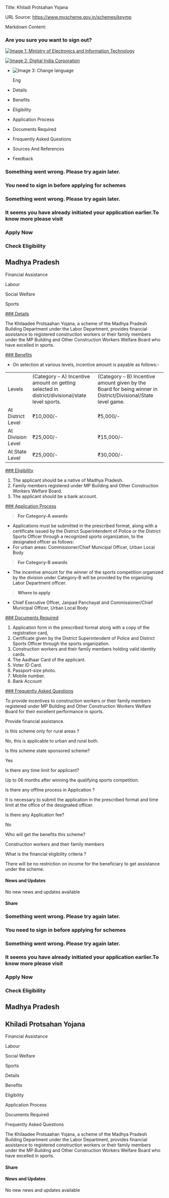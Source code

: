 Title: Khiladi Protsahan Yojana

URL Source: https://www.myscheme.gov.in/schemes/kpymp

Markdown Content:
### Are you sure you want to sign out?

[![Image 1: Ministry of Electronics and Information Technology](https://cdn.myscheme.in/images/logos/emblem-black.svg)](https://www.myscheme.gov.in/)

[![Image 2: Digital India Corporation](https://cdn.myscheme.in/images/logos/digital-india-black.svg)](https://www.digitalindia.gov.in/)

*   ![Image 3: Change language](blob:https://www.myscheme.gov.in/b9a31d3949b1882a09ed2f8508d538f3)
    
    Eng
    

*   Details
*   Benefits
*   Eligibility
*   Application Process
*   Documents Required
*   Frequently Asked Questions
*   Sources And References
*   Feedback

### Something went wrong. Please try again later.

### 

### You need to sign in before applying for schemes

### Something went wrong. Please try again later.

### It seems you have already initiated your application earlier.To know more please visit

### Apply Now

### Check Eligibility

Madhya Pradesh
--------------

Financial Assistance

Labour

Social Welfare

Sports

[### Details](https://www.myscheme.gov.in/schemes/kpymp#details)

The Khilaadee Protsaahan Yojana, a scheme of the Madhya Pradesh Building Department under the Labor Department, provides financial assistance to registered construction workers or their family members under the MP Building and Other Construction Workers Welfare Board who have excelled in sports.

[### Benefits](https://www.myscheme.gov.in/schemes/kpymp#benefits)

*   On selection at various levels, incentive amount is payable as follows:-

<table><tbody data-slate-node="element"><tr data-slate-node="element"><td data-slate-node="element"><span data-slate-node="text"><span data-slate-leaf="true"><span data-slate-string="true">Levels</span></span></span></td><td data-slate-node="element"><span data-slate-node="text"><span data-slate-leaf="true"><span data-slate-string="true">(Category – A) Incentive amount on getting selected in district/divisional/state level sports.</span></span></span></td><td data-slate-node="element"><span data-slate-node="text"><span data-slate-leaf="true"><span data-slate-string="true">(Category – B) Incentive amount given by the Board for being winner in District/Divisional/State level game.</span></span></span></td></tr><tr data-slate-node="element"><td data-slate-node="element"><span data-slate-node="text"><span data-slate-leaf="true"><span data-slate-string="true">At District Level</span></span></span></td><td data-slate-node="element"><span data-slate-node="text"><span data-slate-leaf="true"><span data-slate-string="true">₹10,000/-</span></span></span></td><td data-slate-node="element"><span data-slate-node="text"><span data-slate-leaf="true"><span data-slate-string="true">₹5,000/-</span></span></span></td></tr><tr data-slate-node="element"><td data-slate-node="element"><span data-slate-node="text"><span data-slate-leaf="true"><span data-slate-string="true">At Division Level</span></span></span></td><td data-slate-node="element"><span data-slate-node="text"><span data-slate-leaf="true"><span data-slate-string="true">₹25,000/-</span></span></span></td><td data-slate-node="element"><span data-slate-node="text"><span data-slate-leaf="true"><span data-slate-string="true">₹15,000/-</span></span></span></td></tr><tr data-slate-node="element"><td data-slate-node="element"><span data-slate-node="text"><span data-slate-leaf="true"><span data-slate-string="true">At State Level</span></span></span></td><td data-slate-node="element"><span data-slate-node="text"><span data-slate-leaf="true"><span data-slate-string="true">₹25,000/-</span></span></span></td><td data-slate-node="element"><span data-slate-node="text"><span data-slate-leaf="true"><span data-slate-string="true">₹30,000/-</span></span></span></td></tr></tbody></table>

[### Eligibility](https://www.myscheme.gov.in/schemes/kpymp#eligibility)

1.  The applicant should be a native of Madhya Pradesh.
2.  Family members registered under MP Building and Other Construction Workers Welfare Board.
3.  The applicant should be a bank account.

[### Application Process](https://www.myscheme.gov.in/schemes/kpymp#application-process)

> **For Category-A awards**

*   Applications must be submitted in the prescribed format, along with a certificate issued by the District Superintendent of Police or the District Sports Officer through a recognized sports organization, to the designated officer as follows:
*   For urban areas: Commissioner/Chief Municipal Officer, Urban Local Body

> **For Category-B awards**

*   The incentive amount for the winner of the sports competition organized by the division under Category-B will be provided by the organizing Labor Department officer.

> **Where to apply**

*   Chief Executive Offcer, Janpad Panchayat and Commissioner/Chief Municipal Officer, Urban Local Body

[### Documents Required](https://www.myscheme.gov.in/schemes/kpymp#documents-required)

1.  Application form in the prescribed format along with a copy of the registration card,
2.  Certificate given by the District Superintendent of Police and District Sports Officer through the sports organization.
3.  Construction workers and their family members holding valid identity cards.
4.  The Aadhaar Card of the applicant.
5.  Voter ID Card.
6.  Passport-size photo.
7.  Mobile number.
8.  Bank Account

[### Frequently Asked Questions](https://www.myscheme.gov.in/schemes/kpymp#faqs)

To provide incentives to construction workers or their family members registered under MP Building and Other Construction Workers Welfare Board for their excellent performance in sports.

Provide financial assistance.

Is this scheme only for rural areas ?

No, this is applicable to urban and rural both.

Is this scheme state sponsored scheme?

Yes

Is there any time limit for applicant?

Up to 06 months after winning the qualifying sports competition.

Is there any offline process in Application ?

It is necessary to submit the application in the prescribed format and time limit at the office of the designated officer.

Is there any Application fee?

No

Who will get the benefits this scheme?

Construction workers and their family members

What is the financial eligibility criteria ?

There will be no restriction on income for the beneficiary to get assistance under the scheme.

#### News and Updates

No new news and updates available

#### Share

### Something went wrong. Please try again later.

### 

### You need to sign in before applying for schemes

### Something went wrong. Please try again later.

### It seems you have already initiated your application earlier.To know more please visit

### Apply Now

### Check Eligibility

Madhya Pradesh
--------------

Khiladi Protsahan Yojana
------------------------

Financial Assistance

Labour

Social Welfare

Sports

Details

Benefits

Eligibility

Application Process

Documents Required

Frequently Asked Questions

The Khilaadee Protsaahan Yojana, a scheme of the Madhya Pradesh Building Department under the Labor Department, provides financial assistance to registered construction workers or their family members under the MP Building and Other Construction Workers Welfare Board who have excelled in sports.

#### Share

#### News and Updates

No new news and updates available
